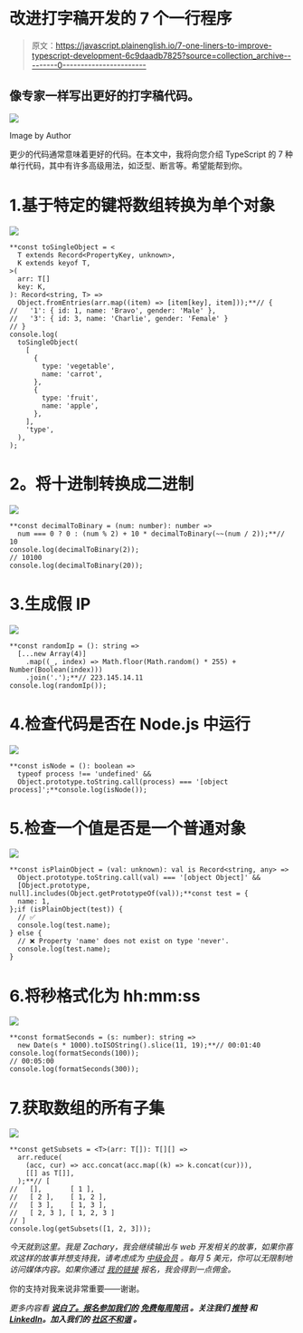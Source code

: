 # 改进打字稿开发的 7 个一行程序

> 原文：<https://javascript.plainenglish.io/7-one-liners-to-improve-typescript-development-6c9daadb7825?source=collection_archive---------0----------------------->

## 像专家一样写出更好的打字稿代码。

![](img/b17bbe9d6281fe075f6ff8c173dc322d.png)

Image by Author

更少的代码通常意味着更好的代码。在本文中，我将向您介绍 TypeScript 的 7 种单行代码，其中有许多高级用法，如泛型、断言等。希望能帮到你。

# 1.基于特定的键将数组转换为单个对象

![](img/9818a07920ee29d33cc6031e2a6a0e9b.png)

```
**const toSingleObject = <
  T extends Record<PropertyKey, unknown>,
  K extends keyof T,
>(
  arr: T[]
  key: K,
): Record<string, T> =>
  Object.fromEntries(arr.map((item) => [item[key], item]));**// {
//   '1': { id: 1, name: 'Bravo', gender: 'Male' },
//   '3': { id: 3, name: 'Charlie', gender: 'Female' }
// }
console.log(
  toSingleObject(
    [
      {
        type: 'vegetable',
        name: 'carrot',
      },
      {
        type: 'fruit',
        name: 'apple',
      },
    ],
    'type',
  ),
);
```

# **2。将十进制转换成二进制**

![](img/d4d33dd953eaa4aa4a16c528f8f9a9fe.png)

```
**const decimalToBinary = (num: number): number =>
  num === 0 ? 0 : (num % 2) + 10 * decimalToBinary(~~(num / 2));**// 10
console.log(decimalToBinary(2));
// 10100
console.log(decimalToBinary(20));
```

# 3.生成假 IP

![](img/940b8e85f8ed30916e4808fa74d8e107.png)

```
**const randomIp = (): string =>
  [...new Array(4)]
    .map((_, index) => Math.floor(Math.random() * 255) + Number(Boolean(index)))
    .join('.');**// 223.145.14.11
console.log(randomIp());
```

# 4.检查代码是否在 Node.js 中运行

![](img/be0b2dd8fbc0109b1d9ad5253247274c.png)

```
**const isNode = (): boolean =>
  typeof process !== 'undefined' &&
  Object.prototype.toString.call(process) === '[object process]';**console.log(isNode());
```

# 5.检查一个值是否是一个普通对象

![](img/16ca8df59185eb639eda14b0fd0671a7.png)

```
**const isPlainObject = (val: unknown): val is Record<string, any> =>
  Object.prototype.toString.call(val) === '[object Object]' &&
  [Object.prototype, null].includes(Object.getPrototypeOf(val));**const test = {
  name: 1,
};if (isPlainObject(test)) {
  // ✅
  console.log(test.name);
} else {
  // ❌ Property 'name' does not exist on type 'never'.
  console.log(test.name);
}
```

# 6.将秒格式化为 hh:mm:ss

![](img/cab2a6345e285efa8be6205b47e663d2.png)

```
**const formatSeconds = (s: number): string =>
  new Date(s * 1000).toISOString().slice(11, 19);**// 00:01:40
console.log(formatSeconds(100));
// 00:05:00
console.log(formatSeconds(300));
```

# 7.获取数组的所有子集

![](img/51858602c8c1187c268c274a36c39e21.png)

```
**const getSubsets = <T>(arr: T[]): T[][] =>
  arr.reduce(
    (acc, cur) => acc.concat(acc.map((k) => k.concat(cur))),
    [[] as T[]],
  );**// [
//   [],       [ 1 ],
//   [ 2 ],    [ 1, 2 ],
//   [ 3 ],    [ 1, 3 ],
//   [ 2, 3 ], [ 1, 2, 3 ]
// ]
console.log(getSubsets([1, 2, 3]));
```

*今天就到这里。我是 Zachary，我会继续输出与 web 开发相关的故事，如果你喜欢这样的故事并想支持我，请考虑成为* [*中级会员*](https://medium.com/@islizeqiang/membership) *。每月 5 美元，你可以无限制地访问媒体内容。如果你通过* [*我的链接*](https://medium.com/@islizeqiang/membership) *报名，我会得到一点佣金。*

你的支持对我来说非常重要——谢谢。

*更多内容看* [***说白了。报名参加我们的***](https://plainenglish.io/) **[***免费每周简讯***](http://newsletter.plainenglish.io/) *。关注我们* [***推特***](https://twitter.com/inPlainEngHQ) *和*[***LinkedIn***](https://www.linkedin.com/company/inplainenglish/)*。加入我们的* [***社区不和谐***](https://discord.gg/GtDtUAvyhW) *。***